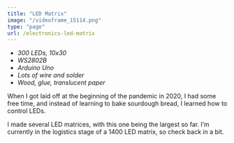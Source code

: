 ```yaml
---
title: "LED Matrix"
image: "/videoframe_15114.png"
type: "page"
url: /electronics-led-matrix
---
```


- *300 LEDs, 10x30*
- *WS2802B*
- *Arduino Uno*
- *Lots of wire and solder*
- *Wood, glue, translucent paper*


When I got laid off at the beginning of the pandemic in 2020, I had some free time, and instead of learning to bake sourdough bread, I learned how to control LEDs.

I made several LED matrices, with this one being the largest so far. I’m currently in the logistics stage of a 1400 LED matrix, so check back in a bit.
